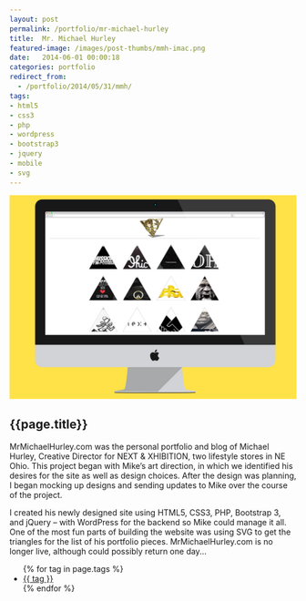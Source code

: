 ```yaml
---
layout: post
permalink: /portfolio/mr-michael-hurley
title:  Mr. Michael Hurley
featured-image: /images/post-thumbs/mmh-imac.png
date:   2014-06-01 00:00:18
categories: portfolio
redirect_from:
  - /portfolio/2014/05/31/mmh/
tags:
- html5
- css3
- php
- wordpress
- bootstrap3
- jquery
- mobile
- svg
---
```

<section class="feature-image">
	<img src="/images/post-img/mmh-imac.jpg" alt="MrMichaelHurley.com">
</section>

<section class="post-intro">
	<h1>{{page.title}}</h1>
	<p>MrMichaelHurley.com was the personal portfolio and blog of Michael Hurley, Creative Director for NEXT & XHIBITION, two lifestyle stores in NE Ohio. This project began with Mike’s art direction, in which we identified his desires for the site as well as design choices. After the design was planning, I began mocking up designs and sending updates to Mike over the course of the project.</p>
	<p>I created his newly designed site using HTML5, CSS3, PHP, Bootstrap 3, and jQuery – with WordPress for the backend so Mike could manage it all. One of the most fun parts of building the website was using SVG to get the triangles for the list of his portfolio pieces. MrMichaelHurley.com is no longer live, although could possibly return one day...</p>

<aside class="tags">
	<div class="tags-inner">
	  	<ul>
			{% for tag in page.tags %}
				<li><a href="/tag/{{tag}}" title="view all projects that pertain to {{tag}}">{{ tag }}</a></li>
			{% endfor %}
		</ul>
	</div>
</aside>

</section>